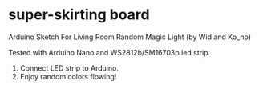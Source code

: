 # super-skirting board
Arduino Sketch For Living Room Random Magic Light (by Wid and Ko_no)

Tested with Arduino Nano and WS2812b/SM16703p led strip.

1. Connect LED strip to Arduino.
2. Enjoy random colors flowing!
